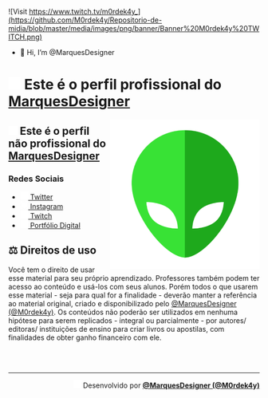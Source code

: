 ![Visit https://www.twitch.tv/m0rdek4y_](https://github.com/M0rdek4y/Repositorio-de-midia/blob/master/media/images/png/banner/Banner%20M0rdek4y%20TWITCH.png) 


- 👋 Hi, I’m @MarquesDesigner

# <img width="25" src="https://github.com/M0rdek4y/Repositorio-de-midia/blob/master/media/images/png/logos/GitHub/GitHub-Mark-Light-32px.png?raw=true" alt="logo GitHub"> Este é o perfil profissional do <a href="https://github.com/MarquesDesigner/" target="_blank" rel="external">MarquesDesigner</a>

<img src="https://github.com/M0rdek4y/Repositorio-de-midia/blob/master/media/images/png/logos/logo.png?raw=true" align="right" width="300">

## <img width="18" src="https://github.com/M0rdek4y/Repositorio-de-midia/blob/master/media/images/png/logos/GitHub/GitHub-Mark-Light-32px.png?raw=true" alt="logo GitHub"> Este é o perfil não profissional do <a href="https://github.com/M0rdek4y/" target="_blank" rel="external">MarquesDesigner</a>

### Redes Sociais
- <a href="https://twitter.com/Marques_dsg" target="_blank" rel="external"> <img width="16" src="https://github.com/M0rdek4y/Repositorio-de-midia/blob/master/media/images/png/logos/Twitter/kindpng_203710.png?raw=true" alt="Logo Twitter"> Twitter</a>
- <a href="https://www.instagram.com/marques_dsg/" target="_blank" rel="external"><img width="16" src="https://github.com/M0rdek4y/Repositorio-de-midia/blob/master/media/images/png/logos/Instagram/Instagram_logo.png?raw=true" alt="Logo Instagram"> Instagram</a>
- <a href="https://www.twitch.tv/m0rdek4y_" target="_blank" rel="external"><img width="16" src="https://github.com/M0rdek4y/Repositorio-de-midia/blob/master/media/images/png/logos/Twitch/160193.png?raw=true" alt="Logo Twitch"> Twitch</a>
- <a href="https://www.behance.net/m0rdek4y_designer" target="_blank" rel="external"><img width="16" src="https://github.com/M0rdek4y/Repositorio-de-midia/blob/master/media/images/png/logos/Behance/Icon-Behance-In-circle-PNG.png?raw=true" alt="Logo Behance"> Portfólio Digital</a>

## ⚖️ Direitos de uso

Você tem o direito de usar esse material para seu próprio aprendizado. Professores também podem ter acesso ao conteúdo e usá-los com seus alunos. Porém todos o que usarem esse material - seja para qual for a finalidade - deverão manter a referência ao material original, criado e disponibilizado pelo <a href="https://github.com/MarquesDesigner">@MarquesDesigner (@M0rdek4y)</a>. Os conteúdos não poderão ser utilizados em nenhuma hipótese para serem replicados - integral ou parcialmente - por autores/ editoras/ instituições de ensino para criar livros ou apostilas, com finalidades de obter ganho financeiro com ele.

<br><br>
***
<p align="right"> <img width="16" src="https://github.com/M0rdek4y/Repositorio-de-midia/blob/master/media/images/png/logos/GitHub/GitHub-Mark-Light-32px.png?raw=true" alt="logo GitHub"> Desenvolvido por <strong><a href="https://github.com/MarquesDesigner">@MarquesDesigner (@M0rdek4y)</a></strong></p>

<!---
MarquesDesigner/MarquesDesigner is a ✨ special ✨ repository because its `README.md` (this file) appears on your GitHub profile.
You can click the Preview link to take a look at your changes.
--->
